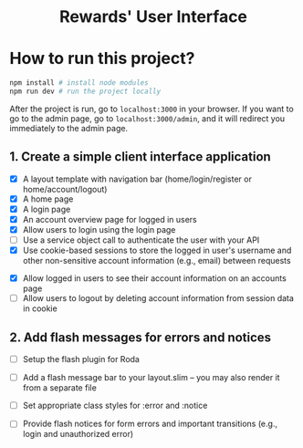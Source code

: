 <h1 align="center">
  Rewards' User Interface
</h1>

# How to run this project?
```bash
npm install # install node modules
npm run dev # run the project locally
```
After the project is run, go to `localhost:3000` in your browser. If you want to go to the admin page, go to `localhost:3000/admin`, and it will redirect you immediately to the admin page.

## 1. Create a simple client interface application
- [x] A layout template with navigation bar (home/login/register or home/account/logout)
- [x] A home page
- [x] A login page
- [x] An account overview page for logged in users
- [x] Allow users to login using the login page
- [ ] Use a service object call to authenticate the user with your API
- [x] Use cookie-based sessions to store the logged in user's username and other non-sensitive account information (e.g., email) between requests
* [x] Allow logged in users to see their account information on an accounts page
* [ ] Allow users to logout by deleting account information from session data in cookie

## 2. Add flash messages for errors and notices
- [ ] Setup the flash plugin for Roda
- [ ] Add a flash message bar to your layout.slim – you may also render it from a separate file
- [ ] Set appropriate class styles for :error and :notice
- [ ] Provide flash notices for form errors and important transitions (e.g., login and unauthorized error)

